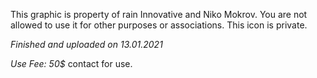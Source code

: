 This graphic is property of rain Innovative and Niko Mokrov.
You are not allowed to use it for other purposes or associations.
This icon is private.

*Finished and uploaded on 13.01.2021*

*Use Fee: 50$*
contact for use.
